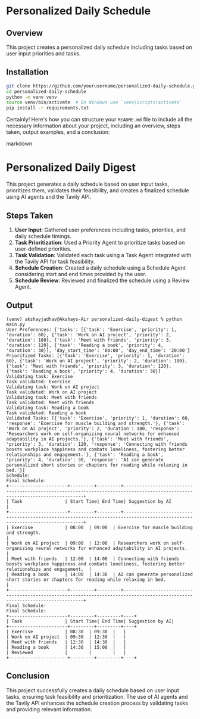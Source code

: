 # Personalized Daily Schedule

## Overview
This project creates a personalized daily schedule including tasks based on user input priorities and tasks.

## Installation
```bash
git clone https://github.com/yourusername/personalized-daily-schedule.git
cd personalized-daily-schedule
python -m venv venv
source venv/bin/activate  # On Windows use `venv\Scripts\activate`
pip install -r requirements.txt
```

Certainly! Here's how you can structure your `README.md` file to include all the necessary information about your project, including an overview, steps taken, output examples, and a conclusion:

markdown
# Personalized Daily Digest

This project generates a daily schedule based on user input tasks, prioritizes them, validates their feasibility, and creates a finalized schedule using AI agents and the Tavily API.

## Steps Taken

1. **User Input**: Gathered user preferences including tasks, priorities, and daily schedule timings.
2. **Task Prioritization**: Used a Priority Agent to prioritize tasks based on user-defined priorities.
3. **Task Validation**: Validated each task using a Task Agent integrated with the Tavily API for task feasibility.
4. **Schedule Creation**: Created a daily schedule using a Schedule Agent considering start and end times provided by the user.
5. **Schedule Review**: Reviewed and finalized the schedule using a Review Agent.

## Output

```
(venv) akshayjadhav@Akshays-Air personalized-daily-digest % python main.py
User Preferences: {'tasks': [{'task': 'Exercise', 'priority': 1, 'duration': 60}, {'task': 'Work on AI project', 'priority': 2, 'duration': 180}, {'task': 'Meet with friends', 'priority': 3, 'duration': 120}, {'task': 'Reading a book', 'priority': 4, 'duration': 30}], 'day_start_time': '08:00', 'day_end_time': '20:00'}
Prioritized Tasks: [{'task': 'Exercise', 'priority': 1, 'duration': 60}, {'task': 'Work on AI project', 'priority': 2, 'duration': 180}, {'task': 'Meet with friends', 'priority': 3, 'duration': 120}, {'task': 'Reading a book', 'priority': 4, 'duration': 30}]
Validating task: Exercise
Task validated: Exercise
Validating task: Work on AI project
Task validated: Work on AI project
Validating task: Meet with friends
Task validated: Meet with friends
Validating task: Reading a book
Task validated: Reading a book
Validated Tasks: [{'task': 'Exercise', 'priority': 1, 'duration': 60, 'response': 'Exercise for muscle building and strength.'}, {'task': 'Work on AI project', 'priority': 2, 'duration': 180, 'response': 'Researchers work on self-organizing neural networks for enhanced adaptability in AI projects.'}, {'task': 'Meet with friends', 'priority': 3, 'duration': 120, 'response': 'Connecting with friends boosts workplace happiness and combats loneliness, fostering better relationships and engagement.'}, {'task': 'Reading a book', 'priority': 4, 'duration': 30, 'response': 'AI can generate personalized short stories or chapters for reading while relaxing in bed.'}]
Schedule:
Final Schedule:
+----------------------+---------+---------+-----------------------------------------------------------------------------------------------------------------------------+
| Task                | Start Time| End Time| Suggestion by AI                                                                                                           |
+----------------------+---------+---------+-----------------------------------------------------------------------------------------------------------------------------+
| Exercise            | 08:00  | 09:00  | Exercise for muscle building and strength.                                                                                 |
| Work on AI project  | 09:00  | 12:00  | Researchers work on self-organizing neural networks for enhanced adaptability in AI projects.                              |
| Meet with friends   | 12:00  | 14:00  | Connecting with friends boosts workplace happiness and combats loneliness, fostering better relationships and engagement.  |
| Reading a book      | 14:00  | 14:30  | AI can generate personalized short stories or chapters for reading while relaxing in bed.                                  |
+----------------------+---------+---------+-----------------------------------------------------------------------------------------------------------------------------+
Final Schedule:
Final Schedule:
+----------------------+---------+---------+----+
| Task                | Start Time| End Time| Suggestion by AI|
+----------------------+---------+---------+----+
| Exercise            | 08:30  | 09:30  |   |
| Work on AI project  | 09:30  | 12:30  |   |
| Meet with friends   | 12:30  | 14:30  |   |
| Reading a book      | 14:30  | 15:00  |   |
| Reviewed            |        |        |   |
+----------------------+---------+---------+----+
```

## Conclusion

This project successfully creates a daily schedule based on user input tasks, ensuring task feasibility and prioritization. The use of AI agents and the Tavily API enhances the schedule creation process by validating tasks and providing relevant information.
